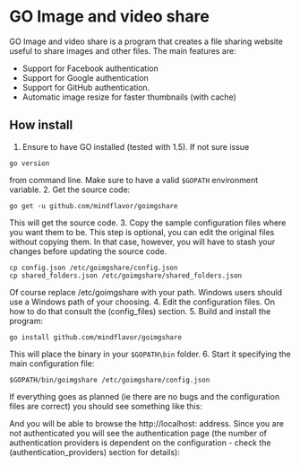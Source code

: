 # GO Image and video share


GO Image and video share is a program that creates a file sharing website useful to share images and other files. The main features are:
- Support for Facebook authentication
- Support for Google authentication
- Support for GitHub authentication. 
- Automatic image resize for faster thumbnails (with cache)

## How install

1. Ensure to have GO installed (tested with 1.5). If not sure issue 
```
go version
``` 
from command line. Make sure to have a valid ```$GOPATH``` environment variable. 
2. Get the source code:
```
go get -u github.com/mindflavor/goimgshare
```
This will get the source code.
3. Copy the sample configuration files where you want them to be. This step is optional, you can edit the original files without copying them. In that case, however, you will have to stash your changes before updating the source code.
``` 
cp config.json /etc/goimgshare/config.json
cp shared_folders.json /etc/goimgshare/shared_folders.json
```
Of course replace /etc/goimgshare with your path. Windows users should use a Windows path of your choosing.
4. Edit the configuration files. On how to do that consult the (config_files) section.
5. Build and install the program:
```
go install github.com/mindflavor/goimgshare
```
This will place the binary in your ```$GOPATH\bin``` folder.
6. Start it specifying the main configuration file:
```
$GOPATH/bin/goimgshare /etc/goimgshare/config.json
```

If everything goes as planned (ie there are no bugs and the configuration files are correct) you should see something like this:

And you will be able to browse the http://localhost:<port> address. Since you are not authenticated you will see the authentication page (the number of authentication providers is dependent on the configuration - check the (authentication_providers) section for details):

